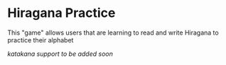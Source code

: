 # Hiragana Practice

This "game" allows users that are learning to read and write Hiragana to practice their alphabet

*katakana support to be added soon*
